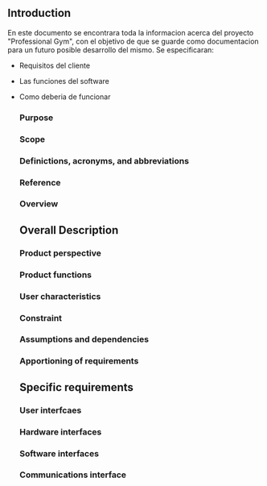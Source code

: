  ## Introduction ##
 
En este documento se encontrara toda la informacion acerca del proyecto "Professional Gym", con el objetivo de que se guarde como documentacion para un futuro posible desarrollo del mismo. Se especificaran:
  
+ Requisitos del cliente
+ Las funciones del software
+ Como deberia de funcionar 

  ### Purpose 
  
  ### Scope
  
  ### Definictions, acronyms, and abbreviations
  
  ### Reference
  
  ### Overview
  
  ## Overall Description ##
  
  ### Product perspective
  
  ### Product functions
  
  ### User characteristics
  
  ### Constraint
  
  ### Assumptions and dependencies
  
  ### Apportioning of requirements
  
  ## Specific requirements ##
  
  ### User interfcaes
  
  ### Hardware interfaces
  
  ### Software interfaces
  
  ### Communications interface
  

